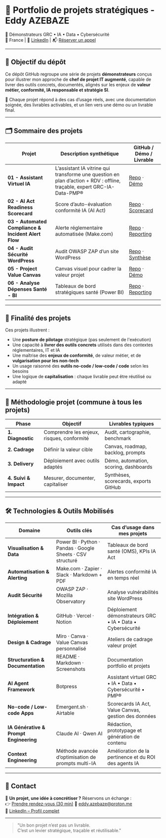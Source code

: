 # 📂 Portfolio de projets stratégiques - Eddy AZEBAZE

🎯 Démonstrateurs GRC • IA • Data • Cybersécurité  
📍 France | 🔗 [LinkedIn](https://www.linkedin.com/in/eddy-azebaze-034a20226) | 📬 [Réserver un appel](https://calendly.com/eddy-azebaze-proton/30min)

---

## 🧭 Objectif du dépôt

Ce dépôt GitHub regroupe une série de projets **démonstrateurs** conçus pour illustrer mon approche de **chef de projet IT augmenté**, capable de livrer des outils concrets, documentés, alignés sur les enjeux de **valeur métier, conformité, IA responsable et stratégie SI**.

🎯 Chaque projet répond à des cas d’usage réels, avec une documentation soignée, des livrables activables, et un lien vers une démo ou un livrable final.

---

## 🗂️ Sommaire des projets

| Projet                           | Description synthétique                                      | GitHub / Démo / Livrable                                |
|----------------------------------|--------------------------------------------------------------|----------------------------------------------------------|
| **01 - Assistant Virtuel IA**    |  L’assistant IA vitrine qui transforme une question en plan d’action + RDV : offline, traçable, expert GRC-IA-Data-PMP®          | [Repo](./01-chatbot-assistant-eddy) · [Démo](https://cdn.botpress.cloud/webchat/v3.1/shareable.html?configUrl=https://files.bpcontent.cloud/2025/07/27/01/20250727010732-RSM5BWL1.json) |
| **02 - AI Act Readiness Scorecard** | Score d’auto-évaluation conformité IA (AI Act)              | [Repo](./02-ai-act-readiness-scorecard) · [Scorecard](https://ai-act-score.vercel.app) |
| **03 - Automated Compliance & Incident Alert Flow** | Alerte réglementaire automatisée (Make.com) | [Repo](./03-automated-compliance-incident-alert-flow) · [Reporting](./03-automated-compliance-incident-alert-flow/livrable-alert-flow.md) |
| **04 - Audit Sécurité WordPress**| Audit OWASP ZAP d’un site WordPress                          | [Repo](./04-audit-securite-wordpress) · [Synthèse](./04-audit-securite-wordpress/exports/security-summary.md) |
| **05 - Project Value Canvas**    | Canvas visuel pour cadrer la valeur projet                  | [Repo](./05-project-value-canvas) · [Démo](https://project-value-canvas.vercel.app/) |
| **06 - Analyse Dépenses Santé - BI** | Tableaux de bord stratégiques santé (Power BI)              | [Repo](./06-analytics-sante-bi) · [Reporting](https://github.com/Eddyazebaze/portfolio-projets/blob/main/06-analytics-sante-bi/reporting/Depenses_Sante%20France_2012-2022_Ce%20que%20disent%20les%20donnees_OMS_Eddy%20AZEBAZE.pdf) |

---

## 🚀 Finalité des projets

Ces projets illustrent :

- Une **posture de pilotage** stratégique (pas seulement de l'exécution)
- Une capacité à **livrer des outils concrets** utilisés dans des contextes réglementaires, IT et IA
- Une maîtrise des **enjeux de conformité**, de valeur métier, et de **vulgarisation pour les non-tech**
- Un usage raisonné des **outils no-code / low-code / code** selon les besoins
- Une logique de **capitalisation** : chaque livrable peut être réutilisé ou adapté

---

## 🧩 Méthodologie projet (commune à tous les projets)

| Phase              | Objectif                                    | Livrables typiques                     |
|--------------------|---------------------------------------------|----------------------------------------|
| **1. Diagnostic**  | Comprendre les enjeux, risques, conformité  | Audit, cartographie, benchmark         |
| **2. Cadrage**     | Définir la valeur cible                     | Canvas, roadmap, backlog, prompts      |
| **3. Delivery**    | Déploiement avec outils adaptés             | Démo, automation, scoring, dashboards  |
| **4. Suivi & Impact** | Mesurer, documenter, capitaliser         | Synthèses, scorecards, exports GitHub  |

---

## 🛠️ Technologies & Outils Mobilisés

| Domaine | Outils clés | Cas d’usage dans mes projets |
|---------|------------|------------------------------|
| **Visualisation & Data** | Power BI · Python · Pandas · Google Sheets · CSV structuré | Tableaux de bord santé (OMS), KPIs IA Act |
| **Automatisation & Alerting** | Make.com · Zapier · Slack · Markdown + PDF | Alertes conformité IA en temps réel |
| **Audit Sécurité** | OWASP ZAP · Mozilla Observatory | Analyse vulnérabilités site WordPress |
| **Intégration & Déploiement** | GitHub · Vercel · Notion | Déploiement démonstrateurs GRC • IA • Data • Cybersécurité |
| **Design & Cadrage** | Miro · Canva · Value Canvas personnalisé | Ateliers de cadrage valeur projet |
| **Structuration & Documentation** | README · Markdown · Screenshots | Documentation portfolio et projets |
| **AI Agent Framework** | Botpress | Assistant virtuel GRC • IA • Data • Cybersécurité • PMP® |
| **No-code / Low-code Apps** | Emergent.sh · Airtable | Scorecards IA Act, Value Canvas, gestion des données |
| **IA Générative & Prompt Engineering** | Claude AI · Qwen AI | Rédaction, prototypage et génération de contenu |
| **Context Engineering** | Méthode avancée d’optimisation de prompts multi-IA | Amélioration de la pertinence et du ROI des agents IA |

---

## 🔗 Contact

📅 **Un projet, une idée à concrétiser ?** Réservons un échange :  
👉 [Prendre rendez-vous (30 min)](https://calendly.com/eddy-azebaze-proton/30min)
📧 eddy.azebaze@proton.me  
🔗 [LinkedIn – Profil complet](https://www.linkedin.com/in/eddy-azebaze-034a20226)

---

> "Un bon projet n’est pas un livrable.  
> C’est un levier stratégique, traçable et réutilisable."

